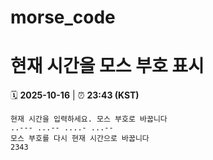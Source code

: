 # morse_code
# 현재 시간을 모스 부호 표시
<!-- MORSE_TIME_START -->
🗓️ **2025-10-16** | ⏰ **23:43 (KST)**

```
현재 시간을 입력하세요. 모스 부호로 바꿉니다
..--- ...-- ....- ...--
모스 부호를 다시 현재 시간으로 바꿉니다
2343
```
<!-- MORSE_TIME_END -->
